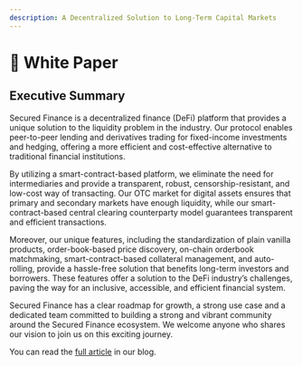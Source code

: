 ```yaml
---
description: A Decentralized Solution to Long-Term Capital Markets
---
```


# 📖 White Paper

## Executive Summary <a href="#d5df" id="d5df"></a>

Secured Finance is a decentralized finance (DeFi) platform that provides a unique solution to the liquidity problem in the industry. Our protocol enables peer-to-peer lending and derivatives trading for fixed-income investments and hedging, offering a more efficient and cost-effective alternative to traditional financial institutions.

By utilizing a smart-contract-based platform, we eliminate the need for intermediaries and provide a transparent, robust, censorship-resistant, and low-cost way of transacting. Our OTC market for digital assets ensures that primary and secondary markets have enough liquidity, while our smart-contract-based central clearing counterparty model guarantees transparent and efficient transactions.

Moreover, our unique features, including the standardization of plain vanilla products, order-book-based price discovery, on-chain orderbook matchmaking, smart-contract-based collateral management, and auto-rolling, provide a hassle-free solution that benefits long-term investors and borrowers. These features offer a solution to the DeFi industry’s challenges, paving the way for an inclusive, accessible, and efficient financial system.

Secured Finance has a clear roadmap for growth, a strong use case and a dedicated team committed to building a strong and vibrant community around the Secured Finance ecosystem. We welcome anyone who shares our vision to join us on this exciting journey.



You can read the [full article](https://blog.secured.finance/secured-finance-protocol-6cee22f571b4) in our blog.
